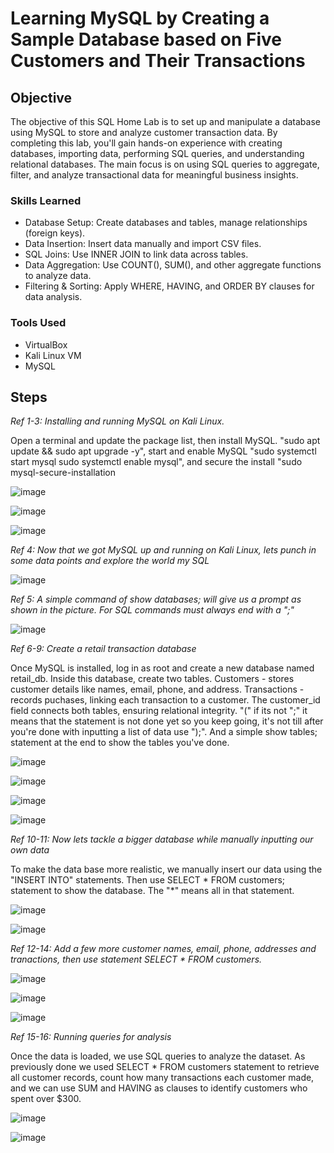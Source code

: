 # Learning MySQL by Creating a Sample Database based on Five Customers and Their Transactions

## Objective
  
The objective of this SQL Home Lab is to set up and manipulate a database using MySQL to store and analyze customer transaction data. By completing this lab, you'll gain hands-on experience with creating databases, importing data, performing SQL queries, and understanding relational databases. The main focus is on using SQL queries to aggregate, filter, and analyze transactional data for meaningful business insights.


### Skills Learned

- Database Setup: Create databases and tables, manage relationships (foreign keys).
- Data Insertion: Insert data manually and import CSV files.
- SQL Joins: Use INNER JOIN to link data across tables.
- Data Aggregation: Use COUNT(), SUM(), and other aggregate functions to analyze data.
- Filtering & Sorting: Apply WHERE, HAVING, and ORDER BY clauses for data analysis.

### Tools Used

- VirtualBox 
- Kali Linux VM
- MySQL

## Steps

*Ref 1-3: Installing and running MySQL on Kali Linux.* 

Open a terminal and update the package list, then install MySQL. "sudo apt update && sudo apt upgrade -y", start and enable MySQL "sudo systemctl start mysql sudo systemctl enable mysql", and secure the install "sudo mysql-secure-installation

![image](https://github.com/user-attachments/assets/0b522569-10ec-44ad-9351-f660aba5fa6b)

![image](https://github.com/user-attachments/assets/a740dfec-fa59-4109-a4d5-cf8b5aebc238)

![image](https://github.com/user-attachments/assets/100f4253-9f0e-4447-bb6b-d35950129f58)

*Ref 4: Now that we got MySQL up and running on Kali Linux, lets punch in some data points and explore the world my SQL*

![image](https://github.com/user-attachments/assets/1debfc9b-aa49-4831-b51a-dd5a09f52f24)

*Ref 5: A simple command of show databases; will give us a prompt as shown in the picture. For SQL commands must always end with a ";"*

![image](https://github.com/user-attachments/assets/dc526aea-887b-4344-8c69-787676dcbd7e)

*Ref 6-9: Create a retail transaction database* 

Once MySQL is installed, log in as root and create a new database named retail_db. Inside this database, create two tables. Customers - stores customer details like names, email, phone, and address. Transactions - records puchases, linking each transaction to a customer. The customer_id field connects both tables, ensuring relational integrity. "(" if its not ";" it means that the statement is not done yet so you keep going, it's not till after you're done with inputting a list of data use ");". And a simple show tables; statement at the end to show the tables you've done.

![image](https://github.com/user-attachments/assets/5d9acdb8-bacd-45b3-a2db-2fd75cc6e650)

![image](https://github.com/user-attachments/assets/a273f49d-29b2-4bf8-a669-003b4267118b)

![image](https://github.com/user-attachments/assets/68971114-5393-44af-9ee8-ab85ad45c906)

![image](https://github.com/user-attachments/assets/81efd297-1ada-4603-abed-a46e0fc79485)

*Ref 10-11: Now lets tackle a bigger database while manually inputting our own data* 

To make the data base more realistic, we manually insert our data using the "INSERT INTO" statements. Then use SELECT * FROM customers; statement to show the database. The "*" means all in that statement.

![image](https://github.com/user-attachments/assets/a1f7dabd-698f-400e-a691-5f85136fc582)

![image](https://github.com/user-attachments/assets/80ad0b07-8f18-42f7-b0d1-3bdfeddde8ca)

*Ref 12-14: Add a few more customer names, email, phone, addresses and tranactions, then use statement SELECT * FROM customers.*

![image](https://github.com/user-attachments/assets/76b35fb4-d970-4164-a3d9-1172cc93ac15)

![image](https://github.com/user-attachments/assets/395a0c12-753f-488f-9171-9cef224ef97e)

![image](https://github.com/user-attachments/assets/83b4bf69-c505-4ab5-a0b7-3fc03eb8db68)

*Ref 15-16: Running queries for analysis* 

Once the data is loaded, we use SQL queries to analyze the dataset. As previously done we used SELECT * FROM customers statement to retrieve all customer records, count how many transactions each customer made, and we can use SUM and HAVING as clauses to identify customers who spent over $300.

![image](https://github.com/user-attachments/assets/0d277a5c-4a83-4dd3-948e-a2afbcf0ea12)

![image](https://github.com/user-attachments/assets/a7fb8259-e050-47b0-aee7-175f979e2f20)


